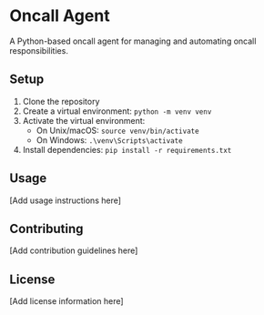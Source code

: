 # Oncall Agent

A Python-based oncall agent for managing and automating oncall responsibilities.

## Setup

1. Clone the repository
2. Create a virtual environment: `python -m venv venv`
3. Activate the virtual environment:
   - On Unix/macOS: `source venv/bin/activate`
   - On Windows: `.\venv\Scripts\activate`
4. Install dependencies: `pip install -r requirements.txt`

## Usage

[Add usage instructions here]

## Contributing

[Add contribution guidelines here]

## License

[Add license information here] 